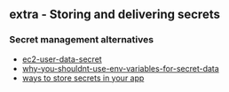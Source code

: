 ## extra - Storing and delivering secrets
 
### Secret management alternatives
- [ec2-user-data-secret ](https://filip5114.github.io/ec2-user-data-secret)   
- [why-you-shouldnt-use-env-variables-for-secret-data](https://diogomonica.com/2017/03/27/why-you-shouldnt-use-env-variables-for-secret-data)   
- [ways to store secrets in your app](https://medium.com/poka-techblog/the-best-way-to-store-secrets-in-your-app-is-not-to-store-secrets-in-your-app-308a6807d3ed)    
